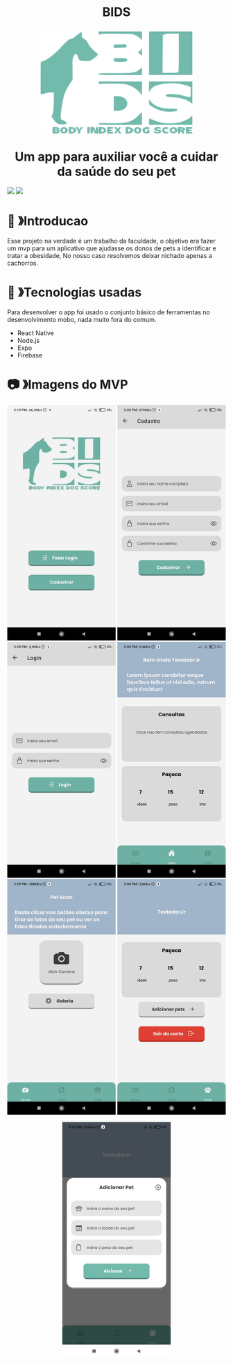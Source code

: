 <h1 align="center">
  BIDS
  <p><img src="assets/logoBids.png" width="350" heigth="auto"></p>
  Um app para auxiliar você a cuidar da saúde do seu pet
</h1>

<p>
  <img src="https://img.shields.io/badge/NodeJs-v16.15-yellowgreen">
  <img src="https://img.shields.io/badge/ReactNative-v0.64.3-blue">
</p>

# 🧾 》Introducao
Esse projeto na verdade é um trabalho da faculdade, o objetivo era fazer um mvp para um aplicativo que ajudasse os donos de pets a identificar e tratar a obesidade,
No nosso caso resolvemos deixar nichado apenas a cachorros.

# 🧰 》Tecnologias usadas
Para desenvolver o app foi usado o conjunto básico de ferramentas no desenvolvimento mobo, nada muito fora do comum.
- React Native 
- Node.js 
- Expo 
- Firebase

# 📷 》Imagens do MVP

<p align="center">
  <img src="assets/mvpWelcome.jpeg" width="250" heigth="auto">
  <img src="assets/mvpCadastro.jpeg" width="250" heigth="auto">
  <img src="assets/mvpLogin.jpeg" width="250" heigth="auto">
  <img src="assets/mvpHome.jpeg" width="250" heigth="auto">
  <img src="assets/mvpCamera.jpeg" width="250" heigth="auto">
  <img src="assets/mvpProfile.jpeg" width="250" heigth="auto">
</p>
<p align="center">
<img src="assets/mvpAdicionar.jpeg" width="250" heigth="auto">
</p>
